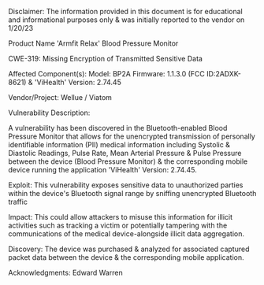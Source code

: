 Disclaimer:
The information provided in this document is for educational and informational purposes only & was initially reported to the vendor on 1/20/23

Product Name 'Armfit Relax' Blood Pressure Monitor 

CWE-319: Missing Encryption of Transmitted Sensitive Data

Affected Component(s):
Model: BP2A Firmware: 1.1.3.0 (FCC ID:2ADXK-8621) & 'ViHealth' Version: 2.74.45

Vendor/Project:
Wellue / Viatom

Vulnerability Description:

A vulnerability has been discovered in the Bluetooth-enabled Blood Pressure Monitor that allows for the unencrypted transmission of
personally identifiable information (PII) medical information including Systolic & Diastolic Readings, Pulse Rate, Mean Arterial Pressure & Pulse Pressure between the device (Blood Pressure Monitor) & the corresponding mobile device running the application 'ViHealth' Version: 2.74.45.

Exploit:
This vulnerability exposes sensitive data to unauthorized parties within the device's Bluetooth signal range by sniffing unencrypted Bluetooth traffic

Impact:
This could allow attackers to misuse this information for illicit activities such as tracking a victim or potentially tampering with the communications of the medical device-alongside illicit data aggregation.

Discovery:
The device was purchased & analyzed for associated captured packet data between the device & the corresponding mobile application.

Acknowledgments:
Edward Warren


